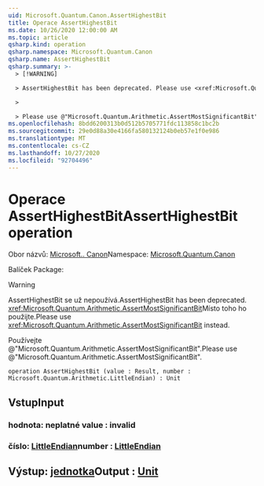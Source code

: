 ```yaml
---
uid: Microsoft.Quantum.Canon.AssertHighestBit
title: Operace AssertHighestBit
ms.date: 10/26/2020 12:00:00 AM
ms.topic: article
qsharp.kind: operation
qsharp.namespace: Microsoft.Quantum.Canon
qsharp.name: AssertHighestBit
qsharp.summary: >-
  > [!WARNING]

  > AssertHighestBit has been deprecated. Please use <xref:Microsoft.Quantum.Arithmetic.AssertMostSignificantBit> instead.

  >

  > Please use @"Microsoft.Quantum.Arithmetic.AssertMostSignificantBit".
ms.openlocfilehash: 8bdd6200313b0d512b5705771fdc113858c1bc2b
ms.sourcegitcommit: 29e0d88a30e4166fa580132124b0eb57e1f0e986
ms.translationtype: MT
ms.contentlocale: cs-CZ
ms.lasthandoff: 10/27/2020
ms.locfileid: "92704496"
---
```

# <a name="asserthighestbit-operation"></a><span data-ttu-id="9372e-102">Operace AssertHighestBit</span><span class="sxs-lookup"><span data-stu-id="9372e-102">AssertHighestBit operation</span></span>

<span data-ttu-id="9372e-103">Obor názvů: [Microsoft.. Canon](xref:Microsoft.Quantum.Canon)</span><span class="sxs-lookup"><span data-stu-id="9372e-103">Namespace: [Microsoft.Quantum.Canon](xref:Microsoft.Quantum.Canon)</span></span>

<span data-ttu-id="9372e-104">Balíček [](https://nuget.org/packages/)</span><span class="sxs-lookup"><span data-stu-id="9372e-104">Package: [](https://nuget.org/packages/)</span></span>


> [!WARNING]
> <span data-ttu-id="9372e-105">AssertHighestBit se už nepoužívá.</span><span class="sxs-lookup"><span data-stu-id="9372e-105">AssertHighestBit has been deprecated.</span></span> <span data-ttu-id="9372e-106"><xref:Microsoft.Quantum.Arithmetic.AssertMostSignificantBit>Místo toho ho použijte.</span><span class="sxs-lookup"><span data-stu-id="9372e-106">Please use <xref:Microsoft.Quantum.Arithmetic.AssertMostSignificantBit> instead.</span></span>
>
> <span data-ttu-id="9372e-107">Používejte @"Microsoft.Quantum.Arithmetic.AssertMostSignificantBit".</span><span class="sxs-lookup"><span data-stu-id="9372e-107">Please use @"Microsoft.Quantum.Arithmetic.AssertMostSignificantBit".</span></span>



```qsharp
operation AssertHighestBit (value : Result, number : Microsoft.Quantum.Arithmetic.LittleEndian) : Unit
```


## <a name="input"></a><span data-ttu-id="9372e-108">Vstup</span><span class="sxs-lookup"><span data-stu-id="9372e-108">Input</span></span>

### <a name="value--__invalidresult__"></a><span data-ttu-id="9372e-109">hodnota: __neplatné <Result>__</span><span class="sxs-lookup"><span data-stu-id="9372e-109">value : __invalid<Result>__</span></span>




### <a name="number--littleendian"></a><span data-ttu-id="9372e-110">číslo: [LittleEndian](xref:Microsoft.Quantum.Arithmetic.LittleEndian)</span><span class="sxs-lookup"><span data-stu-id="9372e-110">number : [LittleEndian](xref:Microsoft.Quantum.Arithmetic.LittleEndian)</span></span>





## <a name="output--unit"></a><span data-ttu-id="9372e-111">Výstup: [jednotka](xref:microsoft.quantum.lang-ref.unit)</span><span class="sxs-lookup"><span data-stu-id="9372e-111">Output : [Unit](xref:microsoft.quantum.lang-ref.unit)</span></span>

